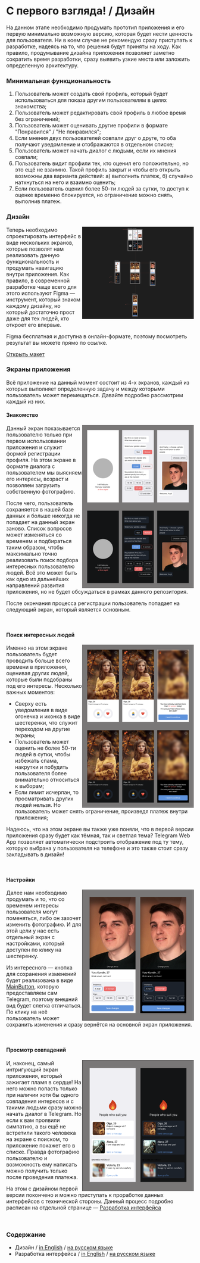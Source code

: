# С первого взгляда! / Дизайн

На данном этапе необходимо продумать прототип приложения и его первую минимально возможную версию, которая будет нести ценность для пользователя.
Ни в коем случае не рекомендую сразу приступать к разработке, надеясь на то, что решения будут приняты на ходу. Как правило, продумывание дизайна приложения
позволяет заметно сократить время разработки, сразу выявить узкие места или заложить определенную архитектуру.

### Минимальная функциональность

1. Пользователь может создать свой профиль, который будет использоваться для показа другим пользователям в целях знакомства;
2. Пользователь может редактировать свой профиль в любое время без ограничений;
3. Пользователь может оценивать другие профили в формате "Понравился" / "Не понравился";
4. Если мнения двух пользователей совпали друг о друге, то оба получают уведомление и отображаются в отдельном списке;
5. Пользователь может начать диалог с людьми, если их мнения совпали;
6. Пользователь видит профили тех, кто оценил его положительно, но это ещё не взаимно. Такой профиль закрыт и чтобы его открыть возможны два варианта действий: а) выполнить платеж, б) случайно наткнуться на него и взаимно оценить;
7. Если пользователь оценил более 50-ти людей за сутки, то доступ к оценке временно блокируется, но ограничение можно снять, выполнив платеж.

### Дизайн

<img align="right" width="300" height="248" src="../images/design/screenshot.png">

Теперь необходимо спроектировать интерфейс в виде нескольких экранов, которые позволят нам реализовать данную функциональность и продумать навигацию внутри приложения. Как правило, в современной разработке чаще всего для этого используют Figma — инструмент, который знаком каждому дизайну, но который достаточно прост даже для тех людей, кто откроет его впервые.

Figma бесплатная и доступна в онлайн-формате, поэтому посмотреть результат вы можете прямо по ссылке.

[Открыть макет](https://www.figma.com/file/Zg8AVusk4C620Vsvy7uiyu/At-first-sight!?type=design&node-id=0%3A1&mode=design&t=qsCjvDPdpzYcKCqL-1)

### Экраны приложения

Всё приложение на данный момент состоит из 4-х экранов, каждый из которых выполняет определенную задачу и между которыми пользователь может перемещаться.
Давайте подробно рассмотрим каждый из них.

#### Знакомство

<img align="right" width="300" height="438" src="../images/design/welcome-screen.png">

Данный экран показывается пользователю только при первом использовании приложения и служит формой регистрации профиля. На этом экране в формате диалога с пользователем мы выясняем его интересы, возраст и позволяем загрузить собственную фотографию.

После чего, пользователь сохраняется в нашей базе данных и больше никогда не попадает на данный экран заново. Список вопросов может изменяться со временем и подбираться таким образом, чтобы максимально точно реализовать поиск подбора интересных пользователю людей. Всё это может быть как одно из дальнейших направлений развития приложения, но не будет обсуждаться в рамках данного репозитория.

После окончания процесса регистрации пользователь попадает на следующий экран, который является основным.

<br clear="right"/>

#### Поиск интересных людей

<img align="right" width="300" height="438" src="../images/design/match-screen.png">

Именно на этом экране пользователь будет проводить больше всего времени в приложения, оценивая других людей, которые были подобраны под его интересы.
Несколько важных моментов:

- Сверху есть уведомления в виде огонечка и иконка в виде шестеренки, что служит переходом на другие экраны;
- Пользователь может оценить не более 50-ти людей в сутки, чтобы избежать спама, накрутки и побудить пользователя более внимательно относиться к выборам;
- Если лимит исчерпан, то просматривать других людей нельзя. Но пользователь может снять ограничение, произведя платеж внутри приложения;

Надеюсь, что на этом экране вы также уже поняли, что в первой версии приложения сразу будет как тёмная, так и светлая тема? Telegram Web App позволяет автоматически подстроить отображение под ту тему, которую выбрана у пользователя на телефоне и это также стоит сразу закладывать в дизайн!

<br clear="right"/>

#### Настройки

<img align="right" width="300" height="352" src="../images/design/settings-screen.png">

Далее нам необходимо продумать и то, что со временем интересы пользователя могут поменяться, либо он захочет изменить фотографию. И для этой цели у нас есть отдельный экран с настройками, который доступен по клику на шестеренку.

Из интересного — кнопка для сохранения изменений будет реализована в виде [MainButton](https://core.telegram.org/bots/webapps#mainbutton), которую предоставляем сам Telegram, поэтому внешний вид будет слегка отличаться. По клику на неё пользователь может сохранить изменения и сразу вернётся на основной экран приложения.

<br clear="right"/>

#### Просмотр совпадений

<img align="right" width="300" height="352" src="../images/design/fire-screen.png">

И, наконец, самый интригующий экран приложения, который зажигает пламя в сердце! На него можно попасть только при наличии хотя бы одного совпадения интересов и с такими людьми сразу можно начать диалог в Telegram. Но если к вам проявили симпатию, а вы ещё не встретили такого человека на экране с поиском, то приложение покажет его в списке. Правда фотографию пользователю и возможность ему написать можно получить только после проведения платежа.

На этом с дизайном первой версии покончено и можно приступать к проработке данных интерфейсов с технической стороны. Данный процесс подробно расписан на отдельной странице — [Разработка интерфейса](./02-interface.md)

<br clear="right"/>

### Содержание

- Дизайн / [in English](../en/01-design.md) / [на русском языке](./01-design.md)
- Разработка интерфейса / [in English](../en/02-interface.md) / [на русском языке](./02-interface.md)
